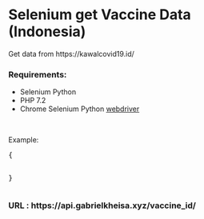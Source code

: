 <h1> Selenium get Vaccine Data (Indonesia)</h1>
<p>Get data from https://kawalcovid19.id/</p>
<h3>Requirements: </h3>
<ul>
    <li>Selenium Python</li>
    <li>PHP 7.2</li>
    <li>Chrome Selenium Python <a href="https://chromedriver.chromium.org/">webdriver</a></li>
</ul>
<br>
<p>Example:<br></p>
<pre>
{

}
</pre>
<h3>URL : https://api.gabrielkheisa.xyz/vaccine_id/</h3>
